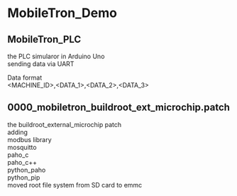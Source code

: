 # MobileTron_Demo
## MobileTron_PLC
the PLC simularor in Arduino Uno<br>
sending data via UART<br>

Data format<br>
<MACHINE_ID><DATETIME>,<DATA_1>,<DATA_2>,<DATA_3>

## 0000_mobiletron_buildroot_ext_microchip.patch
the buildroot_external_microchip patch<br>
adding<br>
modbus library<br>
mosquitto<br>
paho_c<br>
paho_c++<br>
python_paho<br>
python_pip<br>
moved root file system from SD card to emmc<br>
